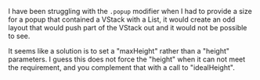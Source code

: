I have been struggling with the `.popup` modifier when I had to provide a size
for a popup that contained a VStack with a List, it would create an odd layout
that would push part of the VStack out and it would not be possible to see.

It seems like a solution is to set a "maxHeight" rather than a "height"
parameters.   I guess this does not force the "height" when it can not meet the
requirement, and you complement that with a call to "idealHeight".